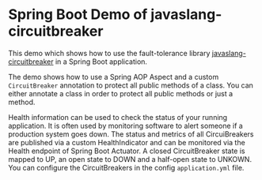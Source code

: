 # Spring Boot Demo of javaslang-circuitbreaker

This demo which shows how to use the fault-tolerance library [javaslang-circuitbreaker](https://github.com/RobWin/javaslang-circuitbreaker) in a Spring Boot application.

The demo shows how to use a Spring AOP Aspect and a custom `CircuitBreaker` annotation to protect all public methods of a class. You can either annotate a class in order to protect all public methods or just a method.

Health information can be used to check the status of your running application. It is often used by monitoring software to alert someone if a production system goes down. The status and metrics of all CircuiBreakers are published via a custom HealthIndicator and can be monitored via the Health endpoint of Spring Boot Actuator. A closed CircuitBreaker state is mapped to UP, an open state to DOWN and a half-open state to UNKOWN.
You can configure the CircuitBreakers in the config `application.yml` file.
